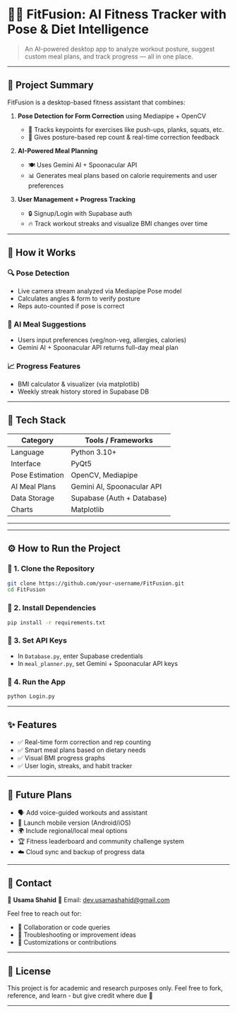 # 🏋️‍♂️ FitFusion: AI Fitness Tracker with Pose & Diet Intelligence

> An AI-powered desktop app to analyze workout posture, suggest custom meal plans, and track progress — all in one place.

---

## 📌 Project Summary

FitFusion is a desktop-based fitness assistant that combines:

1. **Pose Detection for Form Correction** using Mediapipe + OpenCV

   * 🎥 Tracks keypoints for exercises like push-ups, planks, squats, etc.
   * 🧠 Gives posture-based rep count & real-time correction feedback

2. **AI-Powered Meal Planning**

   * 🍽️ Uses Gemini AI + Spoonacular API
   * 📊 Generates meal plans based on calorie requirements and user preferences

3. **User Management + Progress Tracking**

   * 🔒 Signup/Login with Supabase auth
   * 🔥 Track workout streaks and visualize BMI changes over time

---

## 🧠 How it Works

### 🔍 Pose Detection

* Live camera stream analyzed via Mediapipe Pose model
* Calculates angles & form to verify posture
* Reps auto-counted if pose is correct

### 🧪 AI Meal Suggestions

* Users input preferences (veg/non-veg, allergies, calories)
* Gemini AI + Spoonacular API returns full-day meal plan

### 📈 Progress Features

* BMI calculator & visualizer (via matplotlib)
* Weekly streak history stored in Supabase DB

---

## 🧰 Tech Stack

| Category        | Tools / Frameworks         |
| --------------- | -------------------------- |
| Language        | Python 3.10+               |
| Interface       | PyQt5                      |
| Pose Estimation | OpenCV, Mediapipe          |
| AI Meal Plans   | Gemini AI, Spoonacular API |
| Data Storage    | Supabase (Auth + Database) |
| Charts          | Matplotlib                 |

---

---

## ⚙️ How to Run the Project

### 🔧 1. Clone the Repository

```bash
git clone https://github.com/your-username/FitFusion.git
cd FitFusion
```

### 🔧 2. Install Dependencies

```bash
pip install -r requirements.txt
```

### 🔧 3. Set API Keys

* In `Database.py`, enter Supabase credentials
* In `meal_planner.py`, set Gemini + Spoonacular API keys

### 🚀 4. Run the App

```bash
python Login.py
```

---

## ✨ Features

* ✅ Real-time form correction and rep counting
* ✅ Smart meal plans based on dietary needs
* ✅ Visual BMI progress graphs
* ✅ User login, streaks, and habit tracker

---

## 🔮 Future Plans

* 🗣️ Add voice-guided workouts and assistant
* 📱 Launch mobile version (Android/iOS)
* 🌍 Include regional/local meal options
* 🏆 Fitness leaderboard and community challenge system
* ☁️ Cloud sync and backup of progress data

---

## 📩 Contact

👤 **Usama Shahid**
📧 Email: [dev.usamashahid@gmail.com](mailto:dev.usamashahid@gmail.com)

Feel free to reach out for:

* 🤝 Collaboration or code queries
* 💬 Troubleshooting or improvement ideas
* 🎯 Customizations or contributions

---

## 📜 License

This project is for academic and research purposes only. Feel free to fork, reference, and learn - but give credit where due 🙏

---
